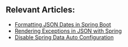 ## Relevant Articles:

- [Formatting JSON Dates in Spring Boot](https://www.baeldung.com/spring-boot-formatting-json-dates)
- [Rendering Exceptions in JSON with Spring](https://www.baeldung.com/spring-exceptions-json)
- [Disable Spring Data Auto Configuration](https://www.baeldung.com/spring-data-disable-auto-config)

